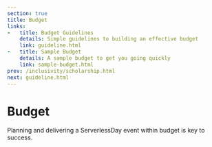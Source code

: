 ```yaml
---
section: true
title: Budget
links: 
-   title: Budget Guidelines
    details: Simple guidelines to building an effective budget
    link: guideline.html
-   title: Sample Budget
    details: A sample budget to get you going quickly
    link: sample-budget.html
prev: /inclusivity/scholarship.html
next: guideline.html
---
```


# Budget

Planning and delivering a ServerlessDay event within budget is key to success.